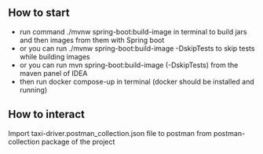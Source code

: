 ## How to start
 - run command ./mvnw spring-boot:build-image in terminal to build jars and then images from them with Spring boot 
 - or you can run ./mvnw spring-boot:build-image -DskipTests to skip tests while building images
 - or you can run mvn spring-boot:build-image (-DskipTests) from the maven panel of IDEA
 - then run docker compose-up in terminal (docker should be installed and running)
 
## How to interact
Import taxi-driver.postman_collection.json file to postman from postman-collection package of the project
